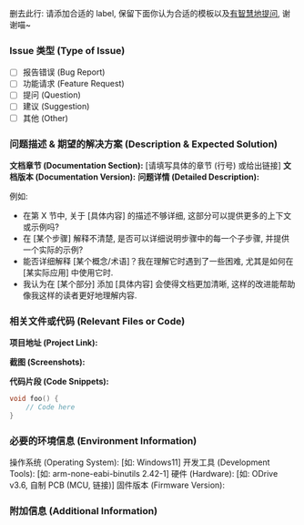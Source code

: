删去此行: 请添加合适的 label, 保留下面你认为合适的模板以及[有智慧地提问](https://github.com/ryanhanwu/How-To-Ask-Questions-The-Smart-Way/blob/main/README-zh_CN.md), 谢谢喵~ 

### Issue 类型 (Type of Issue)

- [ ] 报告错误 (Bug Report)
- [ ] 功能请求 (Feature Request)
- [ ] 提问 (Question)
- [ ] 建议 (Suggestion)
- [ ] 其他 (Other)

### 问题描述 & 期望的解决方案 (Description & Expected Solution) 

**文档章节 (Documentation Section):** [请填写具体的章节 (行号) 或给出链接]
**文档版本 (Documentation Version):** 
**问题详情 (Detailed Description):**

例如: 
- 在第 X 节中, 关于 [具体内容] 的描述不够详细, 这部分可以提供更多的上下文或示例吗? 
- 在 [某个步骤] 解释不清楚, 是否可以详细说明步骤中的每一个子步骤, 并提供一个实际的示例? 
- 能否详细解释 [某个概念/术语]？我在理解它时遇到了一些困难, 尤其是如何在 [某实际应用] 中使用它时. 
- 我认为在 [某个部分] 添加 [具体内容] 会使得文档更加清晰, 这样的改进能帮助像我这样的读者更好地理解内容. 

### 相关文件或代码 (Relevant Files or Code)

**项目地址 (Project Link):**

**截图 (Screenshots):**

**代码片段 (Code Snippets):**
```cpp
void foo() {
    // Code here
}
```

### 必要的环境信息 (Environment Information)

操作系统 (Operating System): [如: Windows11]
开发工具 (Development Tools): [如: arm-none-eabi-binutils 2.42-1]
硬件 (Hardware): [如: ODrive v3.6, 自制 PCB (MCU, 链接)]
固件版本 (Firmware Version): 

### 附加信息 (Additional Information)

